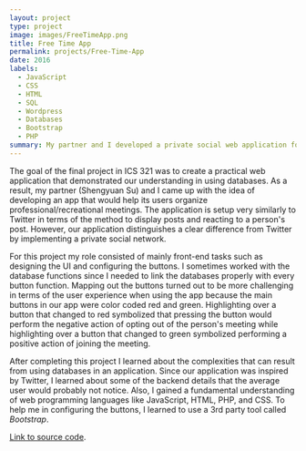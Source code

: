```yaml
---
layout: project
type: project
image: images/FreeTimeApp.png
title: Free Time App
permalink: projects/Free-Time-App
date: 2016
labels:
  - JavaScript
  - CSS
  - HTML
  - SQL
  - Wordpress
  - Databases
  - Bootstrap
  - PHP
summary: My partner and I developed a private social web application for the final project in our Databases class.
---
```


<div class="ui images">

</div>

The goal of the final project in ICS 321 was to create a practical web application that demonstrated our understanding in using databases. As a result, my partner (Shengyuan Su) and I came up with the idea of developing an app that would help its users organize professional/recreational meetings. The application is setup very similarly to Twitter in terms of the method to display posts and reacting to a person's post. However, our application distinguishes a clear difference from Twitter by implementing a private social network.

For this project my role consisted of mainly front-end tasks such as designing the UI and configuring the buttons. I sometimes worked with the database functions since I needed to link the databases properly with every button function. Mapping out the buttons turned out to be more challenging in terms of the user experience when using the app because the main buttons in our app were color coded red and green. Highlighting over a button that changed to red symbolized that pressing the button would perform the negative action of opting out of the person's meeting while highlighting over a button that changed to green symbolized performing a positive action of joining the meeting.

After completing this project I learned about the complexities that can result from using databases in an application. Since our application was inspired by Twitter, I learned about some of the backend details that the average user would probably not notice. Also, I gained a fundamental understanding of web programming languages like JavaScript, HTML, PHP, and CSS. To help me in configuring the buttons, I learned to use a 3rd party tool called *Bootstrap*.

[Link to source code](https://github.com/brianmayeshiro/ICS321FREETIMEAPP).


